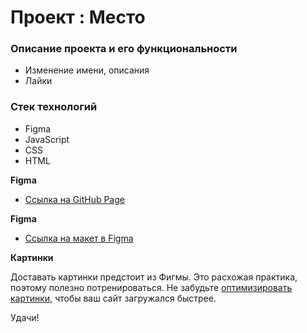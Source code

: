 # Проект : Место

### Oписание проекта и его функциональности

* Изменение имени, описания
* Лайки

### Стек технологий

* Figma
* JavaScript
* CSS
* HTML


**Figma**

* [Ссылка на GitHub Page](https://golubdobra.github.io/mesto/)


**Figma**

* [Ссылка на макет в Figma](https://www.figma.com/file/2cn9N9jSkmxD84oJik7xL7/JavaScript.-Sprint-4?node-id=0%3A1)

**Картинки**

Доставать картинки предстоит из Фигмы. Это расхожая практика, поэтому полезно потренироваться.
Не забудьте [оптимизировать картинки](https://tinypng.com/), чтобы ваш сайт загружался быстрее.

Удачи!
